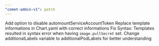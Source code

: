 ```yaml
---
"comet-admin-v1": patch
---
```


Add option to disable automountServiceAccountToken
Replace template informations in Chart.yaml with correct informations
Fix Syntax: Templates resulted in syntax error when having `image.pullSecret` set.
Change additionalLabels variable to additionalPodLabels for better understanding
